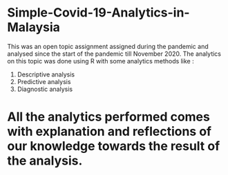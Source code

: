 # Simple-Covid-19-Analytics-in-Malaysia
This was an open topic assignment assigned during the pandemic and analysed since the start of the pandemic till November 2020. 
The analytics on this topic was done using R with some analytics methods like : 
1. Descriptive analysis
2. Predictive analysis
3. Diagnostic analysis
# All the analytics performed comes with explanation and reflections of our knowledge towards the result of the analysis.

